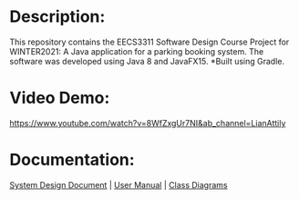 # Description:
This repository contains the EECS3311 Software Design Course Project for WINTER2021: A Java application for a parking booking system.
The software was developed using Java 8 and JavaFX15. *Built using Gradle.

# Video Demo:
https://www.youtube.com/watch?v=8WfZxgUr7NI&ab_channel=LianAttily

# Documentation:

[System Design Document](https://github.com/lianattily/EECS3311--project/blob/main/EECS3311--project/Documentation/3311_%20System%20Design%20Document.pdf)
|
[User Manual](https://github.com/lianattily/EECS3311--project/blob/main/EECS3311--project/Documentation/User%20Manual.pdf)
|
[Class Diagrams](https://github.com/lianattily/EECS3311--project/blob/main/EECS3311--project/Documentation/ParkingSystemClassDiagram.pdf)
